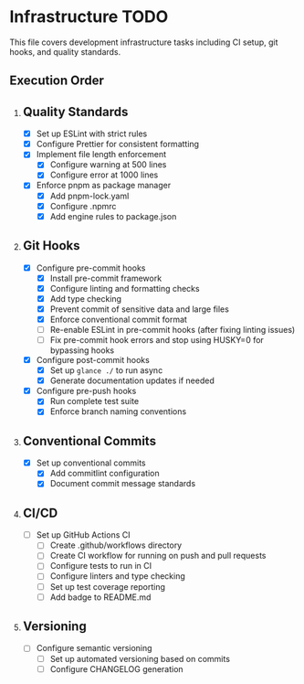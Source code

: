 # Infrastructure TODO

This file covers development infrastructure tasks including CI setup, git hooks, and quality standards.

## Execution Order

1. ## Quality Standards

   - [x] Set up ESLint with strict rules
   - [x] Configure Prettier for consistent formatting
   - [x] Implement file length enforcement
     - [x] Configure warning at 500 lines
     - [x] Configure error at 1000 lines
   - [x] Enforce pnpm as package manager
     - [x] Add pnpm-lock.yaml
     - [x] Configure .npmrc
     - [x] Add engine rules to package.json

2. ## Git Hooks

   - [x] Configure pre-commit hooks
     - [x] Install pre-commit framework
     - [x] Configure linting and formatting checks
     - [x] Add type checking
     - [x] Prevent commit of sensitive data and large files
     - [x] Enforce conventional commit format
     - [ ] Re-enable ESLint in pre-commit hooks (after fixing linting issues)
     - [ ] Fix pre-commit hook errors and stop using HUSKY=0 for bypassing hooks
   - [x] Configure post-commit hooks
     - [x] Set up `glance ./` to run async
     - [x] Generate documentation updates if needed
   - [x] Configure pre-push hooks
     - [x] Run complete test suite
     - [x] Enforce branch naming conventions

3. ## Conventional Commits

   - [x] Set up conventional commits
     - [x] Add commitlint configuration
     - [x] Document commit message standards

4. ## CI/CD

   - [ ] Set up GitHub Actions CI
     - [ ] Create .github/workflows directory
     - [ ] Create CI workflow for running on push and pull requests
     - [ ] Configure tests to run in CI
     - [ ] Configure linters and type checking
     - [ ] Set up test coverage reporting
     - [ ] Add badge to README.md

5. ## Versioning
   - [ ] Configure semantic versioning
     - [ ] Set up automated versioning based on commits
     - [ ] Configure CHANGELOG generation
